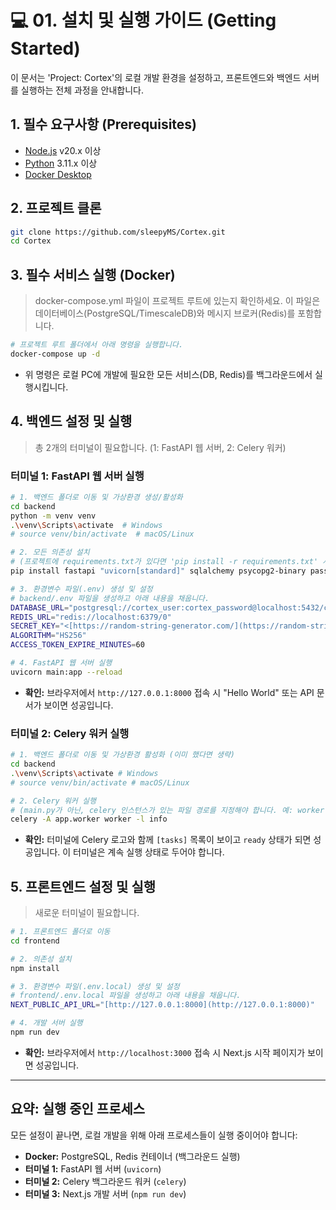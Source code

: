 # 💻 01. 설치 및 실행 가이드 (Getting Started)

이 문서는 'Project: Cortex'의 로컬 개발 환경을 설정하고, 프론트엔드와 백엔드 서버를 실행하는 전체 과정을 안내합니다.

## 1. 필수 요구사항 (Prerequisites)

- [Node.js](https://nodejs.org/) v20.x 이상
- [Python](https://www.python.org/) 3.11.x 이상
- [Docker Desktop](https://www.docker.com/products/docker-desktop/)

## 2. 프로젝트 클론

```bash
git clone https://github.com/sleepyMS/Cortex.git
cd Cortex
```

## 3. 필수 서비스 실행 (Docker)

> docker-compose.yml 파일이 프로젝트 루트에 있는지 확인하세요. 이 파일은 데이터베이스(PostgreSQL/TimescaleDB)와 메시지 브로커(Redis)를 포함합니다.

```bash
# 프로젝트 루트 폴더에서 아래 명령을 실행합니다.
docker-compose up -d
```

- 위 명령은 로컬 PC에 개발에 필요한 모든 서비스(DB, Redis)를 백그라운드에서 실행시킵니다.

## 4. 백엔드 설정 및 실행

> 총 2개의 터미널이 필요합니다. (1: FastAPI 웹 서버, 2: Celery 워커)

### 터미널 1: FastAPI 웹 서버 실행

```bash
# 1. 백엔드 폴더로 이동 및 가상환경 생성/활성화
cd backend
python -m venv venv
.\venv\Scripts\activate  # Windows
# source venv/bin/activate  # macOS/Linux

# 2. 모든 의존성 설치
# (프로젝트에 requirements.txt가 있다면 'pip install -r requirements.txt' 사용)
pip install fastapi "uvicorn[standard]" sqlalchemy psycopg2-binary passlib[bcrypt] polars "python-jose[cryptography]" celery redis

# 3. 환경변수 파일(.env) 생성 및 설정
# backend/.env 파일을 생성하고 아래 내용을 채웁니다.
DATABASE_URL="postgresql://cortex_user:cortex_password@localhost:5432/cortex_db"
REDIS_URL="redis://localhost:6379/0"
SECRET_KEY="<[https://random-string-generator.com/](https://random-string-generator.com/) 에서 생성한 긴 무작위 문자열로 교체>"
ALGORITHM="HS256"
ACCESS_TOKEN_EXPIRE_MINUTES=60

# 4. FastAPI 웹 서버 실행
uvicorn main:app --reload
```

- **확인:** 브라우저에서 `http://127.0.0.1:8000` 접속 시 "Hello World" 또는 API 문서가 보이면 성공입니다.

### 터미널 2: Celery 워커 실행

```bash
# 1. 백엔드 폴더로 이동 및 가상환경 활성화 (이미 했다면 생략)
cd backend
.\venv\Scripts\activate # Windows
# source venv/bin/activate # macOS/Linux

# 2. Celery 워커 실행
# (main.py가 아닌, celery 인스턴스가 있는 파일 경로를 지정해야 합니다. 예: worker.py)
celery -A app.worker worker -l info
```

- **확인:** 터미널에 Celery 로고와 함께 `[tasks]` 목록이 보이고 `ready` 상태가 되면 성공입니다. 이 터미널은 계속 실행 상태로 두어야 합니다.

## 5. 프론트엔드 설정 및 실행

> 새로운 터미널이 필요합니다.

```bash
# 1. 프론트엔드 폴더로 이동
cd frontend

# 2. 의존성 설치
npm install

# 3. 환경변수 파일(.env.local) 생성 및 설정
# frontend/.env.local 파일을 생성하고 아래 내용을 채웁니다.
NEXT_PUBLIC_API_URL="[http://127.0.0.1:8000](http://127.0.0.1:8000)"

# 4. 개발 서버 실행
npm run dev
```

- **확인:** 브라우저에서 `http://localhost:3000` 접속 시 Next.js 시작 페이지가 보이면 성공입니다.

---

## 요약: 실행 중인 프로세스

모든 설정이 끝나면, 로컬 개발을 위해 아래 프로세스들이 실행 중이어야 합니다:

- **Docker:** PostgreSQL, Redis 컨테이너 (백그라운드 실행)
- **터미널 1:** FastAPI 웹 서버 (`uvicorn`)
- **터미널 2:** Celery 백그라운드 워커 (`celery`)
- **터미널 3:** Next.js 개발 서버 (`npm run dev`)
